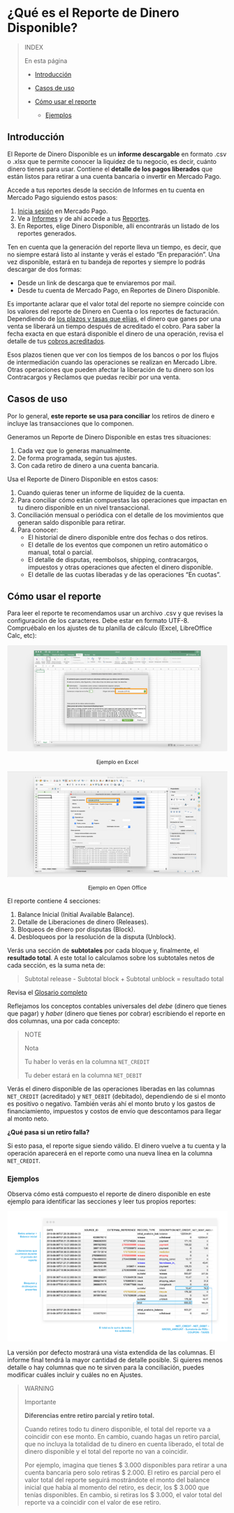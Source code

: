 # ¿Qué es el Reporte de Dinero Disponible?

> INDEX
>
> En esta página
>
> - [Introducción](#bookmark_introducción) 
>
> - [Casos de uso](#bookmark_casos_de_uso)
>
> - [Cómo usar el reporte](#bookmark_cómo_usar_el_reporte) 
>
>    + [Ejemplos](#bookmark_ejemplos)
>

## Introducción

El Reporte de Dinero Disponible es un **informe descargable** en formato .csv o .xlsx que te permite conocer la liquidez de tu negocio, es decir, cuánto dinero tienes para usar. Contiene el **detalle de los pagos liberados** que están listos para retirar a una cuenta bancaria o invertir en Mercado Pago. 

Accede a tus reportes desde la sección de Informes en tu cuenta en Mercado Pago siguiendo estos pasos:
1. [Inicia sesión](https://www.mercadolibre.com/jms/mla/lgz/msl/login/H4sIAAAAAAAEAy2OQQ7DIAwE_-JzlNw59iPIIoagQo2MI1pF_XtN1OOux2NfUDjll9dPI3BA71ZyyAoLtIIaWarPuw1qs6pnpX8sOBEUrKQkHdw1RYn2B9nSVKmcZAyeevhYeFh1n7IusYVDtXW3bWOMtZIE3Llh4jVwXVE2w4RS7man-cCt-y4QsatXwfAEF7F0-v4AxU1qhMMAAAA/user) en Mercado Pago.
1. Ve a [Informes](https://www.mercadopago.com/mla/account/movements) y de ahí accede a tus [Reportes](https://www.mercadopago.com.ar/balance/reports).
1. En Reportes, elige Dinero Disponible, allí encontrarás un listado de los reportes generados.

Ten en cuenta que la generación del reporte lleva un tiempo, es decir, que no siempre estará listo al instante y verás el estado “En preparación”. Una vez disponible, estará en tu bandeja de reportes y siempre lo podrás descargar de dos formas: 
* Desde un link de descarga que te enviaremos por mail.
* Desde tu cuenta de Mercado Pago, en Reportes de Dinero Disponible.

Es importante aclarar que el valor total del reporte no siempre coincide con los valores del reporte de Dinero en Cuenta o los reportes de facturación. Dependiendo de [los plazos y tasas que elijas](https://www.mercadopago.com.ar/settings/release-options), el dinero que ganes por una venta se liberará un tiempo después de acreditado el cobro. Para saber la fecha exacta en que estará disponible el dinero de una operación, revisa el detalle de tus [cobros acreditados](https://www.mercadopago.com.ar/activities/balance). 
 
Esos plazos tienen que ver con los tiempos de los bancos o por los flujos de intermediación cuando las operaciones se realizan en Mercado Libre. Otras operaciones que pueden afectar la liberación de tu dinero son los Contracargos y Reclamos que puedas recibir por una venta. 

## Casos de uso

Por lo general, **este reporte se usa para conciliar** los retiros de dinero e incluye las transacciones que lo componen. 

Generamos un Reporte de Dinero Disponible en estas tres situaciones: 
1. Cada vez que lo generas manualmente. 
1. De forma programada, según tus ajustes.
1. Con cada retiro de dinero a una cuenta bancaria. 

Usa el Reporte de Dinero Disponible en estos casos: 
1. Cuando quieras tener un informe de liquidez de la cuenta.
1. Para conciliar cómo están compuestas las operaciones que impactan en tu dinero disponible en un nivel transaccional.
1. Conciliación mensual o periódica con el detalle de los movimientos que generan saldo disponible para retirar.
1. Para conocer:
    + El historial de dinero disponible entre dos fechas o dos retiros. 
    + El detalle de los eventos que componen un retiro automático o manual, total o parcial. 
    + El detalle de disputas, reembolsos, shipping, contracargos, impuestos y otras operaciones que afecten el dinero disponible.
    + El detalle de las cuotas liberadas y de las operaciones “En cuotas”.


## Cómo usar el reporte

Para leer el reporte te recomendamos usar un archivo .csv y que revises la configuración de los caracteres. Debe estar en formato UTF-8. Compruébalo en los ajustes de tu planilla de cálculo (Excel, LibreOffice Calc, etc): 

![Reporte de dinero disponible excel Mercado Pago](/images/manage-account/reports/ms-excel.png)
<p style="text-align:center;font-size:12px;">Ejemplo en Excel </p>

![Reporte de dinero disponible Open Office Mercado Pago](/images/manage-account/reports/open-office.png)
<p style="text-align:center;font-size:12px;">Ejemplo en Open Office </p>


El reporte contiene 4 secciones:
1. Balance Inicial (Initial Available Balance).
1. Detalle de Liberaciones de dinero (Releases).
1. Bloqueos de dinero por disputas (Block).
1. Desbloqueos por la resolución de la disputa (Unblock).

Verás una sección de **subtotales** por cada bloque y, finalmente, el **resultado total**. A este total lo calculamos sobre los subtotales netos de cada sección, es la suma neta de: 

> Subtotal release - Subtotal block + Subtotal unblock = resultado total

Revisa el [Glosario completo](https://www.mercadopago.com.ar/developers/es/guides/manage-account/reports/available-money-reports-glossary)

Reflejamos los conceptos contables universales del *debe* (dinero que tienes que pagar) y *haber* (dinero que tienes por cobrar) escribiendo el reporte en dos columnas, una por cada concepto:  

> NOTE
>
> Nota
>
> Tu haber lo verás en la columna `NET_CREDIT`
>
> Tu deber estará en la columna `NET_DEBIT`

Verás el dinero disponible de las operaciones liberadas en las columnas `NET_CREDIT` (acreditado) y `NET_DEBIT` (debitado), dependiendo de si el monto es positivo o negativo. También verás ahí el monto bruto y los gastos de financiamiento, impuestos y costos de envío que descontamos para llegar al monto neto.

**¿Qué pasa si un retiro falla?**

Si esto pasa, el reporte sigue siendo válido. El dinero vuelve a tu cuenta y la operación aparecerá en el reporte como una nueva línea en la columna `NET_CREDIT`.

### Ejemplos

Observa cómo está compuesto el reporte de dinero disponible en este ejemplo para identificar las secciones y leer tus propios reportes:

![Reporte de dinero disponible Ejemplos Mercado Pago](/images/manage-account/reports/examples.png)

La versión por defecto mostrará una vista extendida de las columnas. El informe final tendrá la mayor cantidad de detalle posible. Si quieres menos detalle o hay columnas que no te sirven para la conciliación, puedes modificar cuáles incluir y cuáles no en Ajustes.  

> WARNING
> 
> Importante
>
> **Diferencias entre retiro parcial y retiro total.**
> 
> Cuando retires todo tu dinero disponible, el total del reporte va a coincidir con ese monto. En cambio, cuando hagas un retiro parcial, que no incluya la totalidad de tu dinero en cuenta liberado, el total de dinero disponible y el total del reporte no van a coincidir.
>
>Por ejemplo, imagina que tienes $ 3.000 disponibles para retirar a una cuenta bancaria pero solo retiras $ 2.000. El retiro es parcial pero el valor total del reporte seguirá mostrándote el monto del balance inicial que había al momento del retiro, es decir, los $ 3.000 que tenías disponibles. En cambio, si retiras los $ 3.000, el valor total del reporte va a coincidir con el valor de ese retiro.
